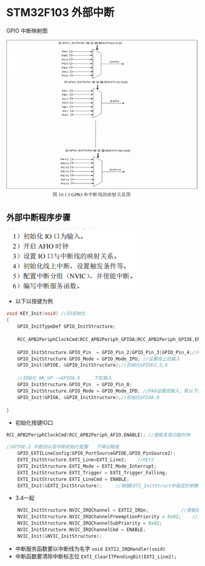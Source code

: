 ﻿# STM32F103 外部中断

GPIO 中断映射图

![本地](<../../Document images/MCU/GPIO中断映射图.png>)
## 外部中断程序步骤
![本地](<../../Document images/MCU/外部中断程序步骤.png>)
* 以下以按键为例
```c
void KEY_Init(void) //IO初始化
{ 
 	GPIO_InitTypeDef GPIO_InitStructure;
 
 	RCC_APB2PeriphClockCmd(RCC_APB2Periph_GPIOA|RCC_APB2Periph_GPIOE,ENABLE);//使能PORTA,PORTE时钟

	GPIO_InitStructure.GPIO_Pin  = GPIO_Pin_2|GPIO_Pin_3|GPIO_Pin_4;//KEY0-KEY2
	GPIO_InitStructure.GPIO_Mode = GPIO_Mode_IPU; //设置成上拉输入
 	GPIO_Init(GPIOE, &GPIO_InitStructure);//初始化GPIOE2,3,4

	//初始化 WK_UP-->GPIOA.0	  下拉输入
	GPIO_InitStructure.GPIO_Pin  = GPIO_Pin_0;
	GPIO_InitStructure.GPIO_Mode = GPIO_Mode_IPD; //PA0设置成输入，默认下拉	  
	GPIO_Init(GPIOA, &GPIO_InitStructure);//初始化GPIOA.0

}
```
* 初始化按键IO口
```c
RCC_APB2PeriphClockCmd(RCC_APB2Periph_AFIO,ENABLE);	//使能复用功能时钟
```
```c
//GPIOE.2 中断线以及中断初始化配置   下降沿触发
    GPIO_EXTILineConfig(GPIO_PortSourceGPIOE,GPIO_PinSource2);
  	EXTI_InitStructure.EXTI_Line=EXTI_Line2;	//KEY2
  	EXTI_InitStructure.EXTI_Mode = EXTI_Mode_Interrupt;	
  	EXTI_InitStructure.EXTI_Trigger = EXTI_Trigger_Falling;
  	EXTI_InitStructure.EXTI_LineCmd = ENABLE;
  	EXTI_Init(&EXTI_InitStructure);	 	//根据EXTI_InitStruct中指定的参数初始化外设EXTI寄存器
```
* 3.4一起
```c
    NVIC_InitStructure.NVIC_IRQChannel = EXTI2_IRQn;			//使能按键KEY2所在的外部中断通道
  	NVIC_InitStructure.NVIC_IRQChannelPreemptionPriority = 0x02;	//抢占优先级2， 
  	NVIC_InitStructure.NVIC_IRQChannelSubPriority = 0x02;					//子优先级2
  	NVIC_InitStructure.NVIC_IRQChannelCmd = ENABLE;								//使能外部中断通道
  	NVIC_Init(&NVIC_InitStructure);
```
* 中断服务函数要以中断线为名字 `void EXTI2_IRQHandler(void)`
* 中断函数要清除中断标志位 `EXTI_ClearITPendingBit(EXTI_Line2);`